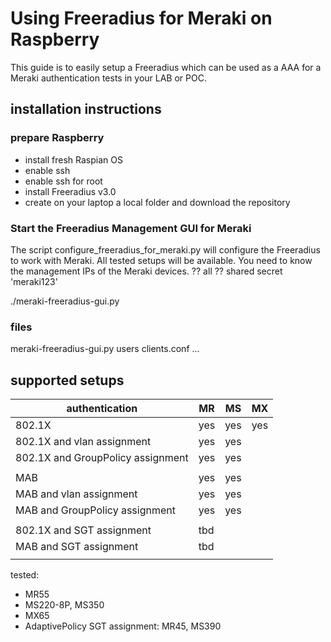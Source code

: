 # Using Freeradius for Meraki on Raspberry

This guide is to easily setup a Freeradius which can be used as a AAA for a Meraki authentication tests in your LAB or POC.

## installation instructions

### prepare Raspberry
- install fresh Raspian OS
- enable ssh
- enable ssh for root
- install Freeradius v3.0
- create on your laptop a local folder and download the repository 


### Start the Freeradius Management GUI for Meraki
The script configure_freeradius_for_meraki.py will configure the Freeradius to work with Meraki.
All tested setups will be available.
You need to know the management IPs of the Meraki devices. ??   all
?? shared secret 'meraki123'

./meraki-freeradius-gui.py

### files 
meraki-freeradius-gui.py
users
clients.conf
...


## supported setups


| authentication                    | MR   | MS  | MX  | 
| --------------------------------  | -----| --- | --- |
| 802.1X                            | yes  | yes | yes |
| 802.1X and vlan assignment        | yes  | yes | |
| 802.1X and GroupPolicy assignment | yes  | yes | |
||| 
| MAB                               | yes | yes  | |
| MAB and vlan assignment           | yes | yes  | |
| MAB and GroupPolicy assignment    | yes | yes  | |
|||
| 802.1X and SGT assignment         | tbd | | |
| MAB  and SGT assignment           | tbd | | |
|||

tested:
- MR55
- MS220-8P, MS350
- MX65
- AdaptivePolicy SGT assignment:  MR45, MS390







